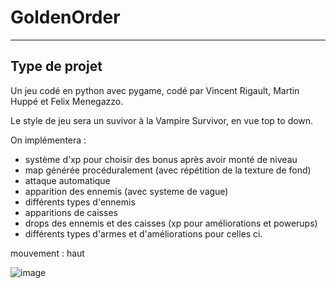 # GoldenOrder
___
## Type de projet

Un jeu codé en python avec pygame, codé par Vincent Rigault, Martin Huppé et Felix Menegazzo.

Le style de jeu sera un suvivor à la Vampire Survivor, en vue top to down.

On implémentera :
- système d'xp pour choisir des bonus après avoir monté de niveau
- map générée procéduralement (avec répétition de la texture de fond)
- attaque automatique
- apparition des ennemis (avec systeme de vague)
- différents types d'ennemis
- apparitions de caisses
- drops des ennemis et des caisses (xp pour améliorations et powerups)
- différents types d'armes et d'améliorations pour celles ci.

mouvement : haut


![image](https://github.com/user-attachments/assets/a29acfc3-06bc-400c-943d-e5b4e08403f3)
